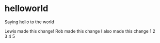 # helloworld
Saying hello to the world


Lewis made this change!
Rob made this change 
I also made this change 
1
2
3
4
5
